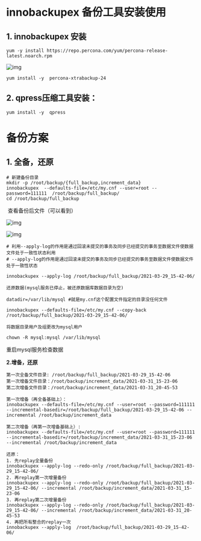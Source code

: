 # innobackupex 备份工具安装使用

## 1. innobackupex 安装

```shell
yum -y install https://repo.percona.com/yum/percona-release-latest.noarch.rpm
```

![img](https://longlizl.github.io/mysql相关/mysql备份还原/images/1.png)

```shell
yum install -y  percona-xtrabackup-24
```

## 2. qpress压缩工具安装：

```shell
yum install -y  qpress
```

# 备份方案

## 1. 全备，还原

```shell
# 新建备份目录
mkdir -p /root/backup/{full_backup,increment_data}
innobackupex  --defaults-file=/etc/my.cnf --user=root --password=111111  /root/backup/full_backup/
cd /root/backup/full_backup
```

​	查看备份后文件（可以看到）

![img](https://longlizl.github.io/mysql相关/mysql备份还原/images/2.png)

![img](https://longlizl.github.io/mysql相关/mysql备份还原/images/3.png)

```shell
# 利用--apply-log的作用是通过回滚未提交的事务及同步已经提交的事务至数据文件使数据文件处于一致性状态利用
# --apply-log的作用是通过回滚未提交的事务及同步已经提交的事务至数据文件使数据文件处于一致性状态

innobackupex --apply-log /root/backup/full_backup/2021-03-29_15-42-06/

还原数据(mysql服务已停止，被还原数据库数据目录为空)

datadir=/var/lib/mysql #就是my.cnf这个配置文件指定的目录没任何文件

innobackupex --defaults-file=/etc/my.cnf --copy-back /root/backup/full_backup/2021-03-29_15-42-06/

将数据目录用户及组更改为mysql用户

chown -R mysql:mysql /var/lib/mysql 
```

重启mysql服务检查数据

**2.增备，还原**

```mysql
第一次全备文件目录: /root/backup/full_backup/2021-03-29_15-42-06
第一次增备文件目录：/root/backup/increment_data/2021-03-31_15-23-06
第二次增备文件目录：/root/backup/increment_data/2021-03-31_20-45-53

第一次增备（再全备基础上）：
innobackupex --defaults-file=/etc/my.cnf --user=root --password=111111  --incremental-basedir=/root/backup/full_backup/2021-03-29_15-42-06 --incremental /root/backup/increment_data

第二次增备（再第一次增备基础上）:
innobackupex --defaults-file=/etc/my.cnf --user=root --password=111111  --incremental-basedir=/root/backup/increment_data/2021-03-31_15-23-06 --incremental /root/backup/increment_data

还原：
1. 先replay全量备份
innobackupex --apply-log --redo-only /root/backup/full_backup/2021-03-29_15-42-06/ 
2. 再replay第一次增量备份
innobackupex --apply-log --redo-only /root/backup/full_backup/2021-03-29_15-42-06/ --incremental /root/backup/increment_data/2021-03-31_15-23-06
3. 再replay第二次增量备份
innobackupex --apply-log --redo-only /root/backup/full_backup/2021-03-29_15-42-06/ --incremental /root/backup/increment_data/2021-03-31_20-45-53
4. 再把所有整合的replay一次
innobackupex --apply-log  /root/backup/full_backup/2021-03-29_15-42-06/ 


```


